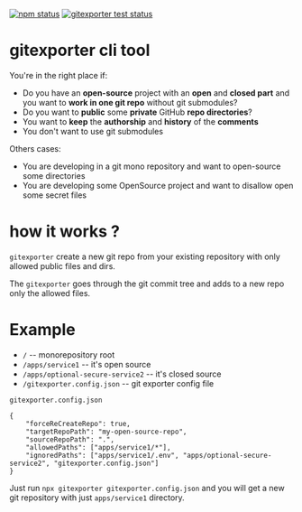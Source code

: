[![npm status](https://img.shields.io/npm/v/gitexporter?color=%2332c954&label=gitexporter&logo=gitexporter&logoColor=%23414851)](https://www.npmjs.com/package/gitexporter) [![gitexporter test status](https://github.com/open-condo-software/gitexporter/actions/workflows/node.js.yml/badge.svg?branch=master)](https://github.com/open-condo-software/gitexporter)

# gitexporter cli tool

You're in the right place if:

 - Do you have an **open-source** project with an **open** and **closed part** and you want to **work in one git repo** without git submodules?
 - Do you want to **public** some **private** GitHub **repo directories**?
 - You want to **keep** the **authorship** and **history** of the **comments**
 - You don't want to use git submodules

Others cases:

 - You are developing in a git mono repository and want to open-source some directories
 - You are developing some OpenSource project and want to disallow open some secret files

# how it works ?

`gitexporter` create a new git repo from your existing repository with only allowed public files and dirs.

The `gitexporter` goes through the git commit tree and adds to a new repo only the allowed files.

# Example

 - `/` -- monorepository root
 - `/apps/service1` -- it's open source
 - `/apps/optional-secure-service2` -- it's closed source
 - `/gitexporter.config.json` -- git exporter config file

`gitexporter.config.json`
```
{
    "forceReCreateRepo": true,
    "targetRepoPath": "my-open-source-repo",
    "sourceRepoPath": ".",
    "allowedPaths": ["apps/service1/*"],
    "ignoredPaths": ["apps/service1/.env", "apps/optional-secure-service2", "gitexporter.config.json"]
}
```

Just run `npx gitexporter gitexporter.config.json` and you will get a new git repository with just `apps/service1` directory.
